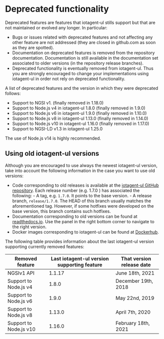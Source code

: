 # Deprecated functionality

Deprecated features are features that iotagent-ul stills support but that are not maintained or evolved any longer. In
particular:

-   Bugs or issues related with deprecated features and not affecting any other feature are not addressed (they are
    closed in github.com as soon as they are spotted).
-   Documentation on deprecated features is removed from the repository documentation. Documentation is still available
    in the documentation set associated to older versions (in the repository release branches).
-   Deprecated functionality is eventually removed from iotagent-ul. Thus you are strongly encouraged to change your
    implementations using iotagent-ul in order not rely on deprecated functionality.

A list of deprecated features and the version in which they were deprecated follows:

-   Support to NGSI v1. (finally removed in 1.18.0)
-   Support to Node.js v4 in iotagent-ul 1.8.0 (finally removed in 1.9.0)
-   Support to Node.js v6 in iotagent-ul 1.9.0 (finally removed in 1.10.0)
-   Support to Node.js v8 in iotagent-ul 1.13.0 (finally removed in 1.14.0)
-   Support to Node.js v10 in iotagent-ul 1.16.0 (finally removed in 1.17.0)
-   Support to NGSI-LD v1.3 in iotagent-ul 1.25.0

The use of Node.js v14 is highly recommended.

## Using old iotagent-ul versions

Although you are encouraged to use always the newest iotagent-ul version, take into account the following information in
the case you want to use old versions:

-   Code corresponding to old releases is available at the
    [iotagent-ul GitHub repository](https://github.com/telefonicaid/iotagent-ul). Each release number (e.g. 1.7.0 ) has
    associated the following: - A tag, e.g. `1.7.0`. It points to the base version. - A release branch, `release/1.7.0`.
    The HEAD of this branch usually matches the aforementioned tag. However, if some hotfixes were developed on the base
    version, this branch contains such hotfixes.
-   Documentation corresponding to old versions can be found at
    [readthedocs.io](https://fiware-iotagent-ul.readthedocs.io). Use the panel in the right bottom corner to navigate to
    the right version.
-   Docker images corresponding to iotagent-ul can be found at
    [Dockerhub](https://hub.docker.com/r/fiware/iotagent-ul/tags/).

The following table provides information about the last iotagent-ul version supporting currently removed features:

| **Removed feature**    | **Last iotagent-ul version supporting feature**   | **That version release date** |
| ---------------------- | ------------------------------------------------- | ----------------------------- |
| NGSIv1 API             | 1.1.17                                            | June 18th, 2021               |
| Support to Node.js v4  | 1.8.0                                             | December 19th, 2018           |
| Support to Node.js v6  | 1.9.0                                             | May 22nd, 2019                |
| Support to Node.js v8  | 1.13.0                                            | April 7th, 2020               |
| Support to Node.js v10 | 1.16.0                                            | February 18th, 2021           |
